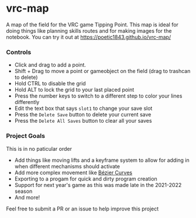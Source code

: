 # vrc-map

A map of the field for the VRC game Tipping Point. This map is ideal for doing things like planning skills routes and 
for making images for the notebook. You can try it out at https://poetic1843.github.io/vrc-map/

### Controls

- Click and drag to add a point.
- Shift + Drag to move a point or gameobject on the field (drag to trashcan to delete)
- Hold CTRL to disable the grid
- Hold ALT to lock the grid to your last placed point
- Press the number keys to switch to a different step to color your lines differently
- Edit the text box that says `slot1` to change your save slot
- Press the `Delete Save` button to delete your current save
- Press the `Delete All Saves` button to clear all your saves

### Project Goals
This is in no paticular order

- Add things like moving lifts and a keyframe system to allow for adding in when different mechanisms should activate
- Add more complex movement like [Bézier Curves](https://en.wikipedia.org/wiki/B%C3%A9zier_curve)
- Exporting to a progam for quick and dirty program creation
- Support for next year's game as this was made late in the 2021-2022 season
- And more!

Feel free to submit a PR or an issue to help improve this project
